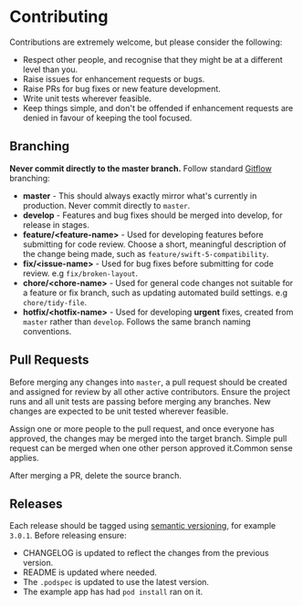 # Contributing

Contributions are extremely welcome, but please consider the following:

- Respect other people, and recognise that they might be at a different level than you.
- Raise issues for enhancement requests or bugs.
- Raise PRs for bug fixes or new feature development.
- Write unit tests wherever feasible.
- Keep things simple, and don't be offended if enhancement requests are denied in favour of keeping the tool focused.

## Branching

**Never commit directly to the master branch.**
Follow standard [Gitflow](https://www.atlassian.com/git/tutorials/comparing-workflows/gitflow-workflow) branching:

- **master** - This should always exactly mirror what's currently in production. Never commit directly to `master`.
- **develop** - Features and bug fixes should be merged into develop, for release in stages.
- **feature/\<feature-name\>** - Used for developing features before submitting for code review. Choose a short, meaningful description of the change being made, such as `feature/swift-5-compatibility`.
- **fix/\<issue-name\>** - Used for bug fixes before submitting for code review. e.g `fix/broken-layout`.
- **chore/\<chore-name\>** - Used for general code changes not suitable for a feature or fix branch, such as updating automated build settings. e.g `chore/tidy-file`.
- **hotfix/\<hotfix-name\>** - Used for developing **urgent** fixes, created from `master` rather than `develop`. Follows the same branch naming conventions.

## Pull Requests

Before merging any changes into `master`, a pull request should be created and assigned for review by all other active contributors. Ensure the project runs and all unit tests are passing before merging any branches. New changes are expected to be unit tested wherever feasible.

Assign one or more people to the pull request, and once everyone has approved, the changes may be merged into the target branch. Simple pull request can be merged when one other person approved it.Common sense applies.

After merging a PR, delete the source branch.

## Releases

Each release should be tagged using [semantic versioning](http://semver.org/), for example `3.0.1`. Before releasing ensure:

- CHANGELOG is updated to reflect the changes from the previous version.
- README is updated where needed.
- The `.podspec` is updated to use the latest version.
- The example app has had `pod install` ran on it.

